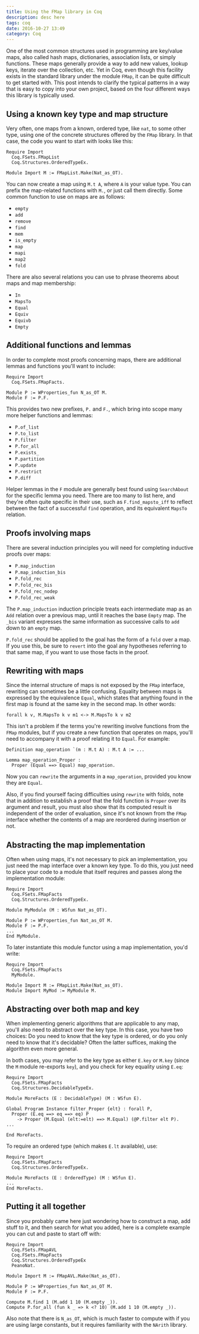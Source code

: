 ```yaml
---
title: Using the FMap library in Coq
description: desc here
tags: coq
date: 2016-10-27 13:49
category: Coq
---
```


One of the most common structures used in programming are key/value maps, also
called hash maps, dictionaries, association lists, or simply functions. These
maps generally provide a way to add new values, lookup keys, iterate over the
collection, etc. Yet in Coq, even though this facility exists in the standard
library under the module `FMap`, it can be quite difficult to get started
with. This post intends to clarify the typical patterns in a way that is easy
to copy into your own project, based on the four different ways this library
is typically used.

## Using a known key type and map structure

Very often, one maps from a known, ordered type, like `nat`, to some other
type, using one of the concrete structures offered by the `FMap` library. In
that case, the code you want to start with looks like this:

    Require Import
      Coq.FSets.FMapList
      Coq.Structures.OrderedTypeEx.

    Module Import M := FMapList.Make(Nat_as_OT).

You can now create a map using `M.t A`, where `A` is your value type. You can
prefix the map-related functions with `M.`, or just call them directly. Some
common function to use on maps are as follows:

  - `empty`
  - `add`
  - `remove`
  - `find`
  - `mem`
  - `is_empty`
  - `map`
  - `mapi`
  - `map2`
  - `fold`

There are also several relations you can use to phrase theorems about maps and
map membership:

  - `In`
  - `MapsTo`
  - `Equal`
  - `Equiv`
  - `Equivb`
  - `Empty`

## Additional functions and lemmas

In order to complete most proofs concerning maps, there are additional lemmas
and functions you'll want to include:

    Require Import
      Coq.FSets.FMapFacts.

    Module P := WProperties_fun N_as_OT M.
    Module F := P.F.

This provides two new prefixes, `P.` and `F.`, which bring into scope many
more helper functions and lemmas:

  - `P.of_list`
  - `P.to_list`
  - `P.filter`
  - `P.for_all`
  - `P.exists_`
  - `P.partition`
  - `P.update`
  - `P.restrict`
  - `P.diff`

Helper lemmas in the `F` module are generally best found using `SearchAbout`
for the specific lemma you need. There are too many to list here, and they're
often quite specific in their use, such as `F.find_mapsto_iff` to reflect
between the fact of a successful `find` operation, and its equivalent `MapsTo`
relation.

## Proofs involving maps

There are several induction principles you will need for completing inductive
proofs over maps:

  - `P.map_induction`
  - `P.map_induction_bis`
  - `P.fold_rec`
  - `P.fold_rec_bis`
  - `P.fold_rec_nodep`
  - `P.fold_rec_weak`

The `P.map_induction` induction principle treats each intermediate map as an
`Add` relation over a previous map, until it reaches the base `Empty` map. The
`_bis` variant expresses the same information as successive calls to `add`
down to an `empty` map.

`P.fold_rec` should be applied to the goal has the form of a `fold` over a
map. If you use this, be sure to `revert` into the goal any hypotheses
referring to that same map, if you want to use those facts in the proof.

## Rewriting with maps

Since the internal structure of maps is not exposed by the `FMap` interface,
rewriting can sometimes be a little confusing. Equality between maps is
expressed by the equivalence `Equal`, which states that anything found in the
first map is found at the same key in the second map.  In other words:

    forall k v, M.MapsTo k v m1 <-> M.MapsTo k v m2

This isn't a problem if the terms you're rewriting involve functions from the
`FMap` modules, but if you create a new function that operates on maps, you'll
need to accompany it with a proof relating it to `Equal`.  For example:

    Definition map_operation `(m : M.t A) : M.t A := ...

    Lemma map_operation_Proper :
      Proper (Equal ==> Equal) map_operation.

Now you can `rewrite` the arguments in a `map_operation`, provided you know
they are `Equal`.

Also, if you find yourself facing difficulties using `rewrite` with folds,
note that in addition to establish a proof that the fold function is `Proper`
over its argument and result, you must also show that its computed result is
independent of the order of evaluation, since it's not known from the `FMap`
interface whether the contents of a map are reordered during insertion or not.

## Abstracting the map implementation

Often when using maps, it's not necessary to pick an implementation, you just
need the map interface over a known key type. To do this, you just need to
place your code to a module that itself requires and passes along the
implementation module:

    Require Import
      Coq.FSets.FMapFacts
      Coq.Structures.OrderedTypeEx.

    Module MyModule (M : WSfun Nat_as_OT).
    
    Module P := WProperties_fun Nat_as_OT M.
    Module F := P.F.
    ...
    End MyModule.

To later instantiate this module functor using a map implementation, you'd
write:

    Require Import
      Coq.FSets.FMapFacts
      MyModule.

    Module Import M := FMapList.Make(Nat_as_OT).
    Module Import MyMod := MyModule M.

## Abstracting over both map and key

When implementing generic algorithms that are applicable to any map, you'll
also need to abstract over the key type. In this case, you have two choices:
Do you need to know that the key type is ordered, or do you only need to know
that it's decidable? Often the latter suffices, making the algorithm even more
general.

In both cases, you may refer to the key type as either `E.key` or `M.key`
(since the `M` module re-exports `key`), and you check for key equality using
`E.eq`:

    Require Import
      Coq.FSets.FMapFacts
      Coq.Structures.DecidableTypeEx.
    
    Module MoreFacts (E : DecidableType) (M : WSfun E).

    Global Program Instance filter_Proper {elt} : forall P,
      Proper (E.eq ==> eq ==> eq) P
        -> Proper (M.Equal (elt:=elt) ==> M.Equal) (@P.filter elt P).
    ...

    End MoreFacts.

To require an ordered type (which makes `E.lt` available), use:

    Require Import
      Coq.FSets.FMapFacts
      Coq.Structures.OrderedTypeEx.
    
    Module MoreFacts (E : OrderedType) (M : WSfun E).
    ...
    End MoreFacts.

## Putting it all together

Since you probably came here just wondering how to construct a map, add stuff
to it, and then search for what you added, here is a complete example you can
cut and paste to start off with:

    Require Import
      Coq.FSets.FMapAVL
      Coq.FSets.FMapFacts
      Coq.Structures.OrderedTypeEx
      PeanoNat.
    
    Module Import M := FMapAVL.Make(Nat_as_OT).
    
    Module P := WProperties_fun Nat_as_OT M.
    Module F := P.F.
    
    Compute M.find 1 (M.add 1 10 (M.empty _)).
    Compute P.for_all (fun k _ => k <? 10) (M.add 1 10 (M.empty _)).

Also note that there is `N_as_OT`, which is much faster to compute with if you
are using large constants, but it requires familiarity with the `NArith`
library.
